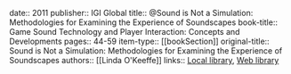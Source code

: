 date:: 2011
publisher:: IGI Global
title:: @Sound is Not a Simulation: Methodologies for Examining the Experience of Soundscapes
book-title:: Game Sound Technology and Player Interaction: Concepts and Developments
pages:: 44-59
item-type:: [[bookSection]]
original-title:: Sound is Not a Simulation: Methodologies for Examining the Experience of Soundscapes
authors:: [[Linda O'Keeffe]]
links:: [Local library](zotero://select/groups/2386895/items/6G8UA9SK), [Web library](https://www.zotero.org/groups/2386895/items/6G8UA9SK)
